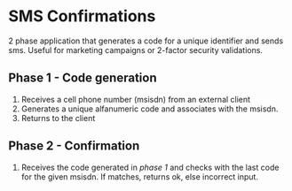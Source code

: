# SMS Confirmations
2 phase application that generates a code for a unique identifier and sends sms. Useful for marketing campaigns or 2-factor security validations.

## Phase 1 - Code generation
1) Receives a cell phone number (msisdn) from an external client
2) Generates a unique alfanumeric code and associates with the msisdn.
3) Returns to the client

## Phase 2 - Confirmation
1) Receives the code generated in *phase 1* and checks with the last code for the given msisdn. If matches, returns ok, else incorrect input.
